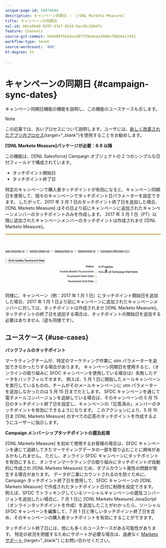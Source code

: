 ```yaml
---
unique-page-id: 18874684
description: キャンペーン同期日 –  [!DNL Marketo Measure]
title: キャンペーンの同期日
exl-id: 66ce9948-9297-47ef-8b16-0ac45c5664fc
feature: Channels
source-git-commit: b84909fbb34a1d8f739ebeea3400ef8816e17d32
workflow-type: tm+mt
source-wordcount: '486'
ht-degree: 5%

---
```


# キャンペーンの同期日 {#campaign-sync-dates}

キャンペーン同期日機能の機能を説明し、この機能のユースケースも示します。

>[!NOTE]
>
>この記事では、古いプロセスについて説明します。ユーザには、[新しく改善されたアプリ内プロセス](/help/channel-tracking-and-setup/offline-channels/custom-campaign-sync.md){target="_blank"}を使用することをお勧めします。

**[!DNL Marketo Measure]パッケージが必要：6.9 以降**

この機能は、[!DNL Salesforce] Campaign オブジェクトの 2 つのシンプルな日付フィールドで構成されています。

* タッチポイント開始日
* タッチポイント終了日

特定のキャンペーンで購入者タッチポイントが有効になると、キャンペーン同期日を使用して、個々のキャンペーンでタッチポイント日パラメーターを設定できます。 したがって、2017 年 3 月 1 日のタッチポイント終了日を追加した場合、[!DNL Marketo Measure] はその日より前にキャンペーンに追加されたキャンペーンメンバーのタッチポイントのみを作成します。 2017 年 3 月 1 日（PT）以降に追加されたキャンペーンメンバーのタッチポイントは作成されませ [!DNL Marketo Measure]。

![](assets/1.gif)

同様に、キャンペーン（例：2017 年 1 月 1 日）にタッチポイント開始日を追加した場合、2017 年 1 月 1 日より前にキャンペーンに追加されたキャンペーンメンバーに対しては、タッチポイントは作成されませ [!DNL Marketo Measure]。 タッチポイントの終了日を追加する場合は、タッチポイントの開始日を追加する必要はありません（逆も同様です）。

## ユースケース {#use-cases}

**バックフィルのタッチポイント**

マーケティングチームが、特定のマーケティング作業に utm パラメーターを追加できなかったりする場合があります。 キャンペーン同期日を使用すると、（オンラインの取り組みに SFDC キャンペーンを使用している場合は）失敗したデータをバックフィルできます。 例えば、5 月 1 日に開始したメールキャンペーンを実行しているものの、チームがそのメールキャンペーンに utm パラメーターを追加しなかったのは 5 月 15 日までだとします。 SFDC キャンペーンを通じて電子メールコンバージョンを追跡している場合は、そのキャンペーンの 5 月 15 日のタッチポイント終了日を設定し、キャンペーンの「応答済み」メンバーのタッチポイントを有効にできるようになります。 このアクションにより、5 月 15 日ま [!DNL Marketo Measure] のすべての応答のタッチポイントを作成するようにユーザーに指示します。

**Campaign メンバーシップタッチポイントの遡及処理**

[!DNL Marketo Measure] を初めて使用するお客様の場合は、SFDC キャンペーンを通じて追跡してきたマーケティングデータの一部を取り込むことに興味があるかもしれません。 ただし、オンライン SFDC キャンペーンにタッチポイントを有効にすると、オンラインマーケティングの取り組みにタッチポイントが自動的に作成され [!DNL Marketo Measure] ため、ダブルカウント属性の問題が発生する場合があります。 データが二重にカウントされるのを防ぐために、Campaign タッチポイント終了日を使用して、SFDC キャンペーンの [!DNL Marketo Measure] で作成されたタッチポイント日付に制限を設定できます。 例えば、SFDC でトラッキングしているソーシャルキャンペーンの遡及コンバージョンを追加したい場合に、7 月 1 日に [!DNL Marketo Measure] JavaScript（オンラインタッチポイントを作成）を追加したことがわかったら、ソーシャル SFDC キャンペーンを編集して、7 月 1 日と等しいタッチポイント終了日を含め、そのキャンペーンの購入者タッチポイントを有効にすることができます。

タッチポイント終了日には、他にも多くのユースケースがある可能性があります。 特定の状況を把握するためにサポートが必要な場合は、遠慮なく [Marketo サポート &#x200B;](https://nation.marketo.com/t5/support/ct-p/Support){target="_blank"} にお問い合わせください。
